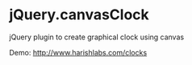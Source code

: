 jQuery.canvasClock
==================

jQuery plugin to create graphical clock using canvas


Demo: http://www.harishlabs.com/clocks
